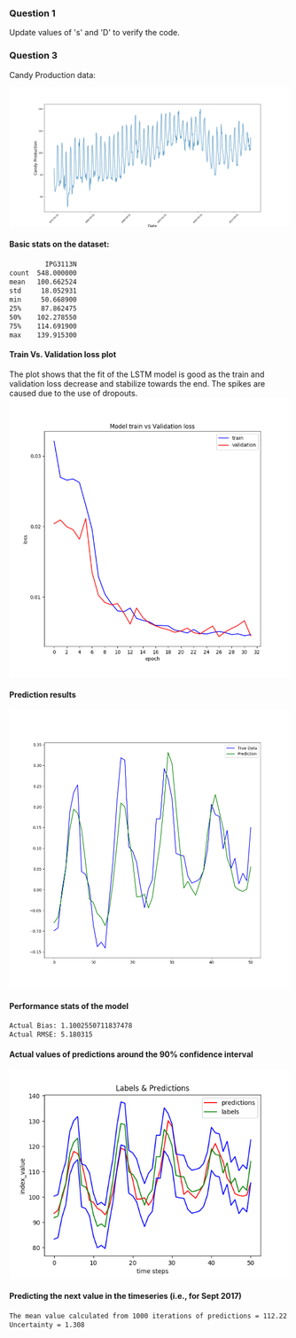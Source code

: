 <h3>Question 1</h3>

Update values of 's' and 'D' to verify the code. 

<h3>Question 3</h3>

Candy Production data:

<img src="https://raw.githubusercontent.com/shahnazmshariff/takehome-questions/master/solutions/images/candy_production_data.png">

<h4>Basic stats on the dataset:</h4>

```
         IPG3113N
count  548.000000
mean   100.662524
std     18.052931
min     50.668900
25%     87.862475
50%    102.278550
75%    114.691900
max    139.915300 
```

<h4>Train Vs. Validation loss plot</h4>
The plot shows that the fit of the LSTM model is good as the train and validation loss decrease and stabilize towards the end. The spikes are caused due to the use of dropouts. 

<img src="https://raw.githubusercontent.com/shahnazmshariff/takehome-questions/master/solutions/images/train_vs_validation_loss.png">

<h4>Prediction results</h4>

<img src="https://raw.githubusercontent.com/shahnazmshariff/takehome-questions/master/solutions/images/prediction_result.png">

<h4>Performance stats of the model</h4>

```
Actual Bias: 1.1002550711837478
Actual RMSE: 5.180315
```

<h4>Actual values of predictions around the 90% confidence interval</h4>

<img src="https://raw.githubusercontent.com/shahnazmshariff/takehome-questions/master/solutions/images/confidence_int_90.png">

<h4>Predicting the next value in the timeseries (i.e., for Sept 2017)</h4>

```
The mean value calculated from 1000 iterations of predictions = 112.22
Uncertainty = 1.308
```


